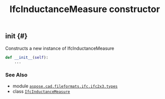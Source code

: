 ﻿---
title: IfcInductanceMeasure constructor
second_title: Aspose.CAD for Python via .NET API References
description: 
type: docs
weight: 10
url: /python-net/aspose.cad.fileformats.ifc.ifc2x3.types/ifcinductancemeasure/__init__/
is_root: false
---

## __init__ {#}

Constructs a new instance of IfcInductanceMeasure



```python
def __init__(self):
    ...
```





### See Also
* module [`aspose.cad.fileformats.ifc.ifc2x3.types`](../../)
* class [`IfcInductanceMeasure`](/cad/python-net/aspose.cad.fileformats.ifc.ifc2x3.types/ifcinductancemeasure)
